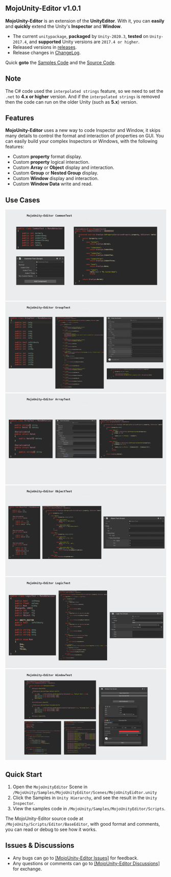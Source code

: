 ## MojoUnity-Editor v1.0.1

**MojoUnity-Editor** is an extension of the **UnityEditor**. With it, you can **easily** and **quickly** extend the Unity's **Inspector** and **Window**.

* The current `unitypackage`, **packaged** by `Unity-2020.3`, **tested** on `Unity-2017.4`, and **supported** Unity versions are `2017.4 or higher`.  
* Released versions in [releases](https://github.com/scottcgi/MojoUnity-Packages/releases).
* Release changes in [ChangeLog](./ChangeLog.md).

Quick **goto** the [Samples Code](Src/MojoUnity/Samples/MojoUnityEditor/Scripts/) and the [Source Code](https://github.com/scottcgi/MojoUnity-Packages/tree/main/MojoUnity-Editor/Src/MojoUnity/Scripts/Editor/BaseEditor).

## Note

The C# code used the `interpolated strings` feature, so we need to set the `.net` to **4.x or higher** version. And if the `interpolated strings` is removed then the code can run on the older Unity (such as **5.x**) version.

## Features

**MojoUnity-Editor** uses a new way to code Inspector and Window, it skips many details to control the format and interaction of properties on GUI. You can easily build your complex Inspectors or Windows, with the following features:

* Custom **property** format display.
* Custom **property** logical interaction.
* Custom **Array** or **Object** display and interaction.
* Custom **Group** or **Nested Group** display.
* Custom **Window** display and interaction.
* Custom **Window Data** write and read.

## Use Cases

![Common Test](./Images/CommonTest.png "Common Test")
![Group Test](./Images/GroupTest.png "Group Test")
![Array Test](./Images/ArrayTest.png "Array Test")
![Object Test](./Images/ObjectTest.png "Object Test")
![Logic Test](./Images/LogicTest.png "Logic Test")
![Window Test](./Images/WindowTest.png "Window Test")

## Quick Start

1. Open the `MojoUnityEditor` Scene in `/MojoUnity/Samples/MojoUnityEditor/Scenes/MojoUnityEidtor.unity`
2. Click the Samples in `Unity Hierarchy`, and see the result in the `Unity Inspector`.
3. View the samples code in `/MojoUnity/Samples/MojoUnityEditor/Scripts`.

The MojoUnity-Editor source code at `/MojoUnity/Scripts/Editor/BaseEditor`, with good format and comments, you can read or debug to see how it works.


## Issues & Discussions

* Any bugs can go to [[MojoUnity-Editor Issues]](https://github.com/scottcgi/MojoUnity-Packages/labels/MojoUnity-Editor) for feedback.
* Any questions or comments can go to [[MojoUnity-Editor Discussions]](https://github.com/scottcgi/MojoUnity-Packages/discussions/categories/mojounity-editor) for exchange.
